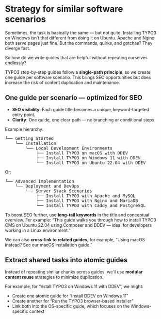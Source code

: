 # Strategy for similar software scenarios

Sometimes, the task is basically the same — but not quite. Installing TYPO3 on Windows isn’t that different from doing it on Ubuntu. Apache and Nginx both serve pages just fine. But the commands, quirks, and gotchas? They diverge fast.

So how do we write guides that are helpful without repeating ourselves endlessly?

TYPO3 step-by-step guides follow a **single-path principle**, so we create one guide per software scenario. This brings SEO opportunities but does increase the risk of content duplication and maintenance.

## One guide per scenario — optimized for SEO

* **SEO visibility**: Each guide title becomes a unique, keyword-targeted entry point.  
* **Clarity:** One guide, one clear path — no branching or conditional steps.

Example hierarchy:

<pre>
└── Getting Started  
    └── Installation  
        └── Local Development Environments  
            ├── Install TYPO3 on macOS with DDEV  
            ├── Install TYPO3 on Windows 11 with DDEV  
            └── Install TYPO3 on Ubuntu 22.04 with DDEV
</pre>

Or:

<pre>
└── Advanced Implementation  
    └── Deployment and DevOps  
        └── Server Stack Scenarios  
            ├── Install TYPO3 with Apache and MySQL  
            ├── Install TYPO3 with Nginx and MariaDB  
            └── Install TYPO3 with Caddy and PostgreSQL
</pre>

To boost SEO further, use **long-tail keywords** in the title and conceptual overview. For example: “This guide walks you through how to install TYPO3 CMS on Ubuntu 22.04 using Composer and DDEV — ideal for developers working in a Linux environment.”

We can also **cross-link to related guides**, for example, “Using macOS instead? See our macOS installation guide.”

## Extract shared tasks into atomic guides

Instead of repeating similar chunks across guides, we’ll use **modular content reuse** strategies to minimize duplication.

For example, for “nstall TYPO3 on Windows 11 with DDEV”, we might:

- Create one atomic guide for “Install DDEV on Windows 11”
- Create another for “Run the TYPO3 browser-based installer”
- Link both into the OS-specific guide, which focuses on the Windows-specific context